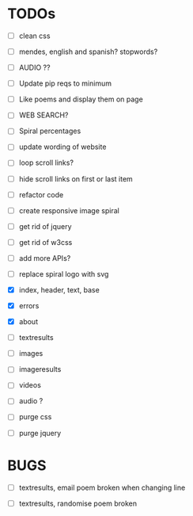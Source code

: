 # TODOs

- [ ] clean css
- [ ] mendes, english and spanish? stopwords?
- [ ] AUDIO ??
- [ ] Update pip reqs to minimum
- [ ] Like poems and display them on page
- [ ] WEB SEARCH?
- [ ] Spiral percentages
- [ ] update wording of website
- [ ] loop scroll links?
- [ ] hide scroll links on first or last item
- [ ] refactor code
- [ ] create responsive image spiral
- [ ] get rid of jquery
- [ ] get rid of w3css
- [ ] add more APIs?
- [ ] replace spiral logo with svg



- [x] index, header, text, base
- [x] errors
- [x] about
- [ ] textresults
- [ ] images
- [ ] imageresults
- [ ] videos
- [ ] audio ?

- [ ] purge css
- [ ] purge jquery






# BUGS

- [ ] textresults, email poem broken when changing line
- [ ] textresults, randomise poem broken



